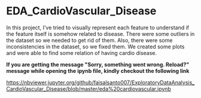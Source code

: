 # EDA_CardioVascular_Disease
 
In this project, I've tried to visually represent each feature to understand if the feature itself is somehow related to disease. There were some outliers in the dataset so we needed to get rid of them. Also, there were some inconsistencies in the dataset, so we fixed them. We created some plots and were able to find some relation of having cardio disease.

**If you are getting the message "Sorry, something went wrong. Reload?" message while opening the ipynb file, kindly checkout the following link**

 https://nbviewer.jupyter.org/github/faisalsanto007/ExploratoryDataAnalysis_CardioVascular_Disease/blob/master/eda%20cardiovascular.ipynb
